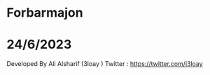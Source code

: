 # Forbarmajon
# 24/6/2023
Developed By Ali Alsharif (3loay ) 
Twitter : https://twitter.com/i3loay 
